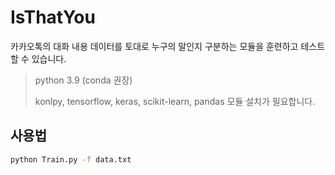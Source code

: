 # IsThatYou

카카오톡의 대화 내용 데이터를 토대로 누구의 말인지 구분하는 모듈을 훈련하고 테스트 할 수 있습니다.

> python 3.9 (conda 권장)
> 
> konlpy, tensorflow, keras, scikit-learn, pandas 모듈 설치가 필요합니다.

## 사용법

```cmd
python Train.py -f data.txt
```